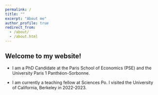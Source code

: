 ```yaml
---
permalink: /
title: ""
excerpt: "About me"
author_profile: true
redirect_from: 
  - /about/
  - /about.html
---
```


Welcome to my website!
------

* I am a PhD Candidate at the Paris School of Economics (PSE) and the University Paris 1 Panthéon-Sorbonne.

* I am currently a teaching fellow at Sciences Po. I visited the University of California, Berkeley in 2022-2023.


